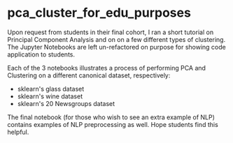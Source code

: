 # pca_cluster_for_edu_purposes
Upon request from students in their final cohort, I ran a short tutorial on Principal Component Analysis and on on a few different types of clustering.
The Jupyter Notebooks are left un-refactored on purpose for showing code application to students. 

Each of the 3 notebooks illustrates a process of performing PCA and Clustering on a different canonical dataset, respectively:
 - sklearn's glass dataset
 - sklearn's wine dataset
 - sklearn's 20 Newsgroups dataset
 
 The final notebook (for those who wish to see an extra example of NLP) contains examples of NLP preprocessing as well. Hope students find this helpful.
